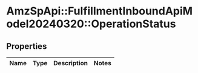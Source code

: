 # AmzSpApi::FulfillmentInboundApiModel20240320::OperationStatus

## Properties
Name | Type | Description | Notes
------------ | ------------- | ------------- | -------------

